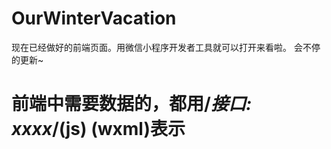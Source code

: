 # OurWinterVacation
现在已经做好的前端页面。用微信小程序开发者工具就可以打开来看啦。
会不停的更新~
# 前端中需要数据的，都用/*接口: xxxx*/(js) <!--接口:xxx-->(wxml)表示
